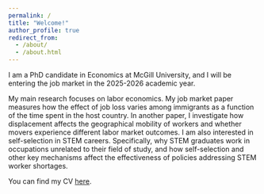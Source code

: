 ```yaml
---
permalink: /
title: "Welcome!"
author_profile: true
redirect_from:
  - /about/
  - /about.html
---
```


I am a PhD candidate in Economics at McGill University, and I will be entering the job market in the 2025-2026 academic year.

My main research focuses on labor economics. My job market paper measures how the effect of job loss varies among immigrants as a function of the time spent in the host country. In another paper, I investigate how displacement affects the geographical mobility of workers and whether movers experience different labor market outcomes. I am also interested in self-selection in STEM careers. Specifically, why STEM graduates work in occupations unrelated to their field of study, and how self-selection and other key mechanisms affect the effectiveness of policies addressing STEM worker shortages.

You can find my CV [here](files/cv_og_2.pdf).
